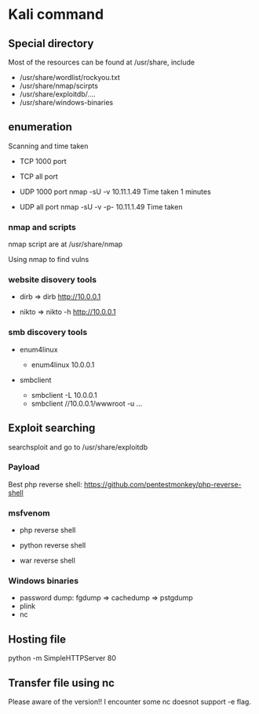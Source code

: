 # Kali command

## Special directory

Most of the resources can be found at /usr/share, include
* /usr/share/wordlist/rockyou.txt
* /usr/share/nmap/scirpts
* /usr/share/exploitdb/....
* /usr/share/windows-binaries

## enumeration

Scanning and time taken

* TCP 1000 port

* TCP all port

* UDP 1000 port
    nmap -sU -v 10.11.1.49
    Time taken 1 minutes

* UDP all port
    nmap -sU -v -p- 10.11.1.49
    Time taken

### nmap and scripts

nmap script are at /usr/share/nmap

Using nmap to find vulns

### website disovery tools

* dirb => dirb http://10.0.0.1

* nikto => nikto -h http://10.0.0.1

### smb discovery tools

* enum4linux

    * enum4linux 10.0.0.1

* smbclient

    * smbclient -L 10.0.0.1
    * smbclient //10.0.0.1/wwwroot -u ...

## Exploit searching

searchsploit and go to /usr/share/exploitdb

### Payload

Best php reverse shell: 
https://github.com/pentestmonkey/php-reverse-shell

### msfvenom

* php reverse shell

* python reverse shell

* war reverse shell

### Windows binaries

* password dump: fgdump => cachedump => pstgdump
* plink
* nc

## Hosting file
python -m SimpleHTTPServer 80

## Transfer file using nc

Please aware of the version!! I encounter some nc doesnot support -e flag.




